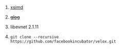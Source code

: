 1. [xsimd](https://github.com/xtensor-stack/xsimd/archive/refs/tags/10.0.0.tar.gz)

2. [~~glog~~](https://github.com/google/glog/archive/refs/tags/v0.6.0.tar.gz)

3. libevnet 2.1.11

4. `git clone --recursive https://github.com/facebookincubator/velox.git`

   